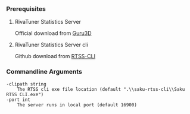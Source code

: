 ### Prerequisites
1. RivaTuner Statistics Server

    Official download from [Guru3D](https://www.guru3d.com/page/rivatuner-rtss-homepage/)

1. RivaTuner Statistics Server cli

    Github download from [RTSS-CLI](https://github.com/Erruar/RTSS-CLI)

### Commandline Arguments
```
-clipath string
    The RTSS cli exe file location (default ".\\saku-rtss-cli\\Saku RTSS CLI.exe")
-port int
    The server runs in local port (default 16900)
```